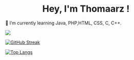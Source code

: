<h1 style="text-align: center;">Hey, I'm Thomaarz !</h1>
🌱 I’m currently learning Java, PHP,HTML, CSS, C, C++.


![](https://komarev.com/ghpvc/?username=Thomaarz)

[![GitHub Streak](https://github-readme-streak-stats.herokuapp.com/?user=Thomaarz)](https://git.io/streak-stats)

[![Top Langs](https://github-readme-stats.vercel.app/api/top-langs/?username=anuraghazra)](https://github.com/anuraghazra/github-readme-stats)

